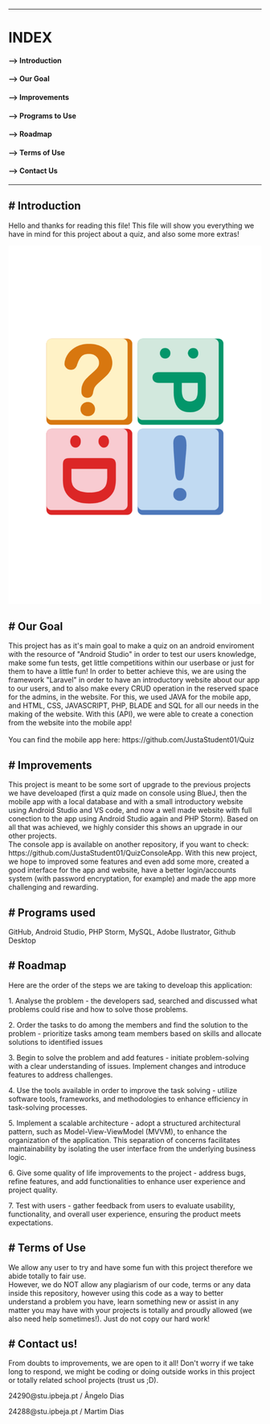 -----------------------------------------------------------------------------------------------------------------------------------------------------------------------
<h1>INDEX</h1>

<h4> --> Introduction</h4>

<h4> --> Our Goal</h4>

<h4> --> Improvements</h4>

<h4> --> Programs to Use</h4>

<h4> --> Roadmap</h4>

<h4> --> Terms of Use

<h4> --> Contact Us</h4>

-----------------------------------------------------------------------------------------------------------------------------------------------------------------------



<h2># Introduction</h2>

<p>Hello and thanks for reading this file! This file will show you everything we have in mind for this project about a quiz, and also some more extras!</p>

![PootisQuiz Logo](https://github.com/angelodias01/PootisQuizWeb/blob/master/public/pootisquiz.svg)

<h2># Our Goal</h2>

<p>This project has as it's main goal to make a quiz on an android enviroment with the resource of "Android Studio" in order to test our users knowledge, make some fun tests, get little competitions within our userbase or just for them to have a little fun! In order to better achieve this, we are using the framework "Laravel" in order to have an introductory website about our app to our users, and to also make every CRUD operation in the reserved space for the admins, in the website. For this, we used JAVA for the mobile app, and HTML, CSS, JAVASCRIPT, PHP, BLADE and SQL for all our needs in the making of the website. With this (API), we were able to create a conection from the website into the mobile app!
<br>
 
<br>
You can find the mobile app here: https://github.com/JustaStudent01/Quiz 
</p>

<h2># Improvements</h2>

<p>This project is meant to be some sort of upgrade to the previous projects we have develoaped (first a quiz made on console using BlueJ, then the mobile app with a local database and with a small introductory website using Android Studio and VS code, and now a well made website with full conection to the app using Android Studio again and PHP Storm). Based on all that was achieved, we highly consider this shows an upgrade in our other projects.
   <br>
   The console app is available on another repository, if you want to check: https://github.com/JustaStudent01/QuizConsoleApp. With this new project, we hope to improved some features and even add some more, created a good interface for the app and website, have a better login/accounts system (with password encryptation, for example) and made the app more challenging and rewarding.</p>

<h2># Programs used</h2>

<p>GitHub, Android Studio, PHP Storm, MySQL, Adobe Ilustrator, Github Desktop</p>

<h2># Roadmap</h2>

<p>Here are the order of the steps we are taking to develoap this application:</p>

<p>1. Analyse the problem - the developers sad, searched and discussed what problems could rise and how to solve those problems.</p>
<p>2. Order the tasks to do among the members and find the solution to the problem - prioritize tasks among team members based on skills and allocate solutions to identified issues</p>
<p>3. Begin to solve the problem and add features - initiate problem-solving with a clear understanding of issues. Implement changes and introduce features to address challenges.</p>
<p>4. Use the tools available in order to improve the task solving - utilize software tools, frameworks, and methodologies to enhance efficiency in task-solving processes.</p>
<p>5. Implement a scalable architecture - adopt a structured architectural pattern, such as Model-View-ViewModel (MVVM), to enhance the organization of the application. This separation of concerns facilitates maintainability by isolating the user interface from the underlying business logic.</p>
<p>6. Give some quality of life improvements to the project - address bugs, refine features, and add functionalities to enhance user experience and project quality.</p>
<p>7. Test with users - gather feedback from users to evaluate usability, functionality, and overall user experience, ensuring the product meets expectations.</p>
   
<h2># Terms of Use </h2>
   
<p> We allow any user to try and have some fun with this project therefore we abide totally to fair use. 
   <br>
   However, we do NOT allow any plagiarism of our code, terms or any data inside this repository, however using this code as a way to better understand a problem you have, learn something new or assist in any matter you may have with your projects is totally and proudly allowed (we also need help sometimes!). Just do not copy our hard work! </p>
      
<h2># Contact us!</h2>

<p>From doubts to improvements, we are open to it all! Don't worry if we take long to respond, we might be coding or doing outside works in this project or totally related school projects (trust us ;D).</p>

<p>24290@stu.ipbeja.pt / Ângelo Dias </p>
<p>24288@stu.ipbeja.pt / Martim Dias </p>
